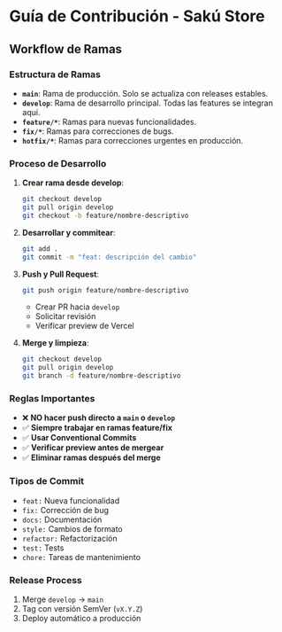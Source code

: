 # Guía de Contribución - Sakú Store

## Workflow de Ramas

### Estructura de Ramas

- **`main`**: Rama de producción. Solo se actualiza con releases estables.
- **`develop`**: Rama de desarrollo principal. Todas las features se integran aquí.
- **`feature/*`**: Ramas para nuevas funcionalidades.
- **`fix/*`**: Ramas para correcciones de bugs.
- **`hotfix/*`**: Ramas para correcciones urgentes en producción.

### Proceso de Desarrollo

1. **Crear rama desde develop**:
   ```bash
   git checkout develop
   git pull origin develop
   git checkout -b feature/nombre-descriptivo
   ```

2. **Desarrollar y commitear**:
   ```bash
   git add .
   git commit -m "feat: descripción del cambio"
   ```

3. **Push y Pull Request**:
   ```bash
   git push origin feature/nombre-descriptivo
   ```
   - Crear PR hacia `develop`
   - Solicitar revisión
   - Verificar preview de Vercel

4. **Merge y limpieza**:
   ```bash
   git checkout develop
   git pull origin develop
   git branch -d feature/nombre-descriptivo
   ```

### Reglas Importantes

- ❌ **NO hacer push directo a `main` o `develop`**
- ✅ **Siempre trabajar en ramas feature/fix**
- ✅ **Usar Conventional Commits**
- ✅ **Verificar preview antes de mergear**
- ✅ **Eliminar ramas después del merge**

### Tipos de Commit

- `feat:` Nueva funcionalidad
- `fix:` Corrección de bug
- `docs:` Documentación
- `style:` Cambios de formato
- `refactor:` Refactorización
- `test:` Tests
- `chore:` Tareas de mantenimiento

### Release Process

1. Merge `develop` → `main`
2. Tag con versión SemVer (`vX.Y.Z`)
3. Deploy automático a producción